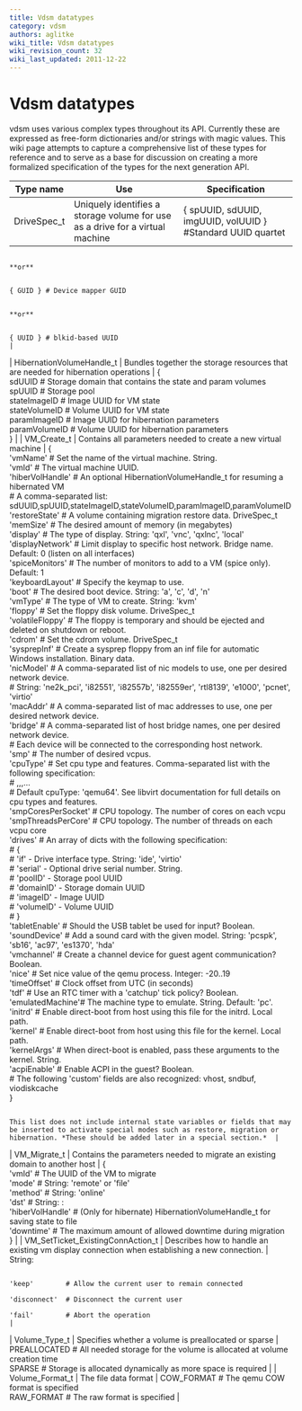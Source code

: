 ```yaml
---
title: Vdsm datatypes
category: vdsm
authors: aglitke
wiki_title: Vdsm datatypes
wiki_revision_count: 32
wiki_last_updated: 2011-12-22
---
```


# Vdsm datatypes

vdsm uses various complex types throughout its API. Currently these are expressed as free-form dictionaries and/or strings with magic values. This wiki page attempts to capture a comprehensive list of these types for reference and to serve as a base for discussion on creating a more formalized specification of the types for the next generation API.

| Type name                            | Use                                                                                           | Specification                                                                                                                                                                                               |
|--------------------------------------|-----------------------------------------------------------------------------------------------|-------------------------------------------------------------------------------------------------------------------------------------------------------------------------------------------------------------|
| DriveSpec_t                         | Uniquely identifies a storage volume for use as a drive for a virtual machine                 | { spUUID, sdUUID, imgUUID, volUUID } #Standard UUID quartet                                                                                                                                                 

                                                                                                                                        **or**                                                                                                                                                                                                       

                                                                                                                                            { GUID } # Device mapper GUID                                                                                                                                                                            

                                                                                                                                        **or**                                                                                                                                                                                                       

                                                                                                                                            { UUID } # blkid-based UUID                                                                                                                                                                              |
| HibernationVolumeHandle_t           | Bundles together the storage resources that are needed for hibernation operations             | {                                                                                                                                                                                                           
                                                                                                                                              sdUUID         # Storage domain that contains the state and param volumes                                                                                                                              
                                                                                                                                              spUUID         # Storage pool                                                                                                                                                                          
                                                                                                                                              stateImageID   # Image UUID for VM state                                                                                                                                                               
                                                                                                                                              stateVolumeID  # Volume UUID for VM state                                                                                                                                                              
                                                                                                                                              paramImageID   # Image UUID for hibernation parameters                                                                                                                                                 
                                                                                                                                              paramVolumeID  # Volume UUID for hibernation parameters                                                                                                                                                
                                                                                                                                            }                                                                                                                                                                                                        |
| VM_Create_t                        | Contains all parameters needed to create a new virtual machine                                | {                                                                                                                                                                                                           
                                                                                                                                              'vmName'         # Set the name of the virtual machine. String.                                                                                                                                        
                                                                                                                                              'vmId'           # The virtual machine UUID.                                                                                                                                                           
                                                                                                                                              'hiberVolHandle' # An optional HibernationVolumeHandle_t for resuming a hibernated VM                                                                                                                  
                                                                                                                                                               # A comma-separated list: sdUUID,spUUID,stateImageID,stateVolumeID,paramImageID,paramVolumeID                                                                                         
                                                                                                                                              'restoreState'   # A volume containing migration restore data. DriveSpec_t                                                                                                                             
                                                                                                                                              'memSize'        # The desired amount of memory (in megabytes)                                                                                                                                         
                                                                                                                                              'display'        # The type of display.  String: 'qxl', 'vnc', 'qxlnc', 'local'                                                                                                                        
                                                                                                                                              'displayNetwork' # Limit display to specific host network.  Bridge name. Default: 0 (listen on all interfaces)                                                                                         
                                                                                                                                              'spiceMonitors'  # The number of monitors to add to a VM (spice only).  Default: 1                                                                                                                     
                                                                                                                                              'keyboardLayout' # Specify the keymap to use.                                                                                                                                                          
                                                                                                                                              'boot'           # The desired boot device. String: 'a', 'c', 'd', 'n'                                                                                                                                 
                                                                                                                                              'vmType'         # The type of VM to create.  String: 'kvm'                                                                                                                                            
                                                                                                                                              'floppy'         # Set the floppy disk volume. DriveSpec_t                                                                                                                                             
                                                                                                                                              'volatileFloppy' # The floppy is temporary and should be ejected and deleted on shutdown or reboot.                                                                                                    
                                                                                                                                              'cdrom'          # Set the cdrom volume. DriveSpec_t                                                                                                                                                   
                                                                                                                                              'sysprepInf'     # Create a sysprep floppy from an inf file for automatic Windows installation. Binary data.                                                                                           
                                                                                                                                              'nicModel'       # A comma-separated list of nic models to use, one per desired network device.                                                                                                        
                                                                                                                                                               # String: 'ne2k_pci', 'i82551', 'i82557b', 'i82559er', 'rtl8139', 'e1000', 'pcnet', 'virtio'                                                                                          
                                                                                                                                              'macAddr'        # A comma-separated list of mac addresses to use, one per desired network device.                                                                                                     
                                                                                                                                              'bridge'         # A comma-separated list of host bridge names, one per desired network device.                                                                                                        
                                                                                                                                                               # Each device will be connected to the corresponding host network.                                                                                                                    
                                                                                                                                              'smp'            # The number of desired vcpus.                                                                                                                                                        
                                                                                                                                              'cpuType'        # Set cpu type and features.  Comma-separated list with the following specification:                                                                                                  
                                                                                                                                                               # <cpuType>,<feature-1>,<feature-2>,...<feature-N>                                                                                                                                    
                                                                                                                                                               # Default cpuType: 'qemu64'.  See libvirt documentation for full details on cpu types and features.                                                                                   
                                                                                                                                              'smpCoresPerSocket' # CPU topology.  The number of cores on each vcpu                                                                                                                                  
                                                                                                                                              'smpThreadsPerCore' # CPU topology.  The number of threads on each vcpu core                                                                                                                           
                                                                                                                                              'drives'         # An array of dicts with the following specification:                                                                                                                                 
                                                                                                                                                               # {                                                                                                                                                                                   
                                                                                                                                                               #   'if'       - Drive interface type. String: 'ide', 'virtio'                                                                                                                        
                                                                                                                                                               #   'serial'   - Optional drive serial number. String.                                                                                                                                
                                                                                                                                                               #   'poolID'   - Storage pool UUID                                                                                                                                                    
                                                                                                                                                               #   'domainID' - Storage domain UUID                                                                                                                                                  
                                                                                                                                                               #   'imageID'  - Image UUID                                                                                                                                                           
                                                                                                                                                               #   'volumeID' - Volume UUID                                                                                                                                                          
                                                                                                                                                               # }                                                                                                                                                                                   
                                                                                                                                              'tabletEnable'   # Should the USB tablet be used for input? Boolean.                                                                                                                                   
                                                                                                                                              'soundDevice'    # Add a sound card with the given model.  String: 'pcspk', 'sb16', 'ac97', 'es1370', 'hda'                                                                                            
                                                                                                                                              'vmchannel'      # Create a channel device for guest agent communication? Boolean.                                                                                                                     
                                                                                                                                              'nice'           # Set nice value of the qemu process. Integer: -20..19                                                                                                                                
                                                                                                                                              'timeOffset'     # Clock offset from UTC (in seconds)                                                                                                                                                  
                                                                                                                                              'tdf'            # Use an RTC timer with a 'catchup' tick policy? Boolean.                                                                                                                             
                                                                                                                                              'emulatedMachine'# The machine type to emulate.  String.  Default: 'pc'.                                                                                                                               
                                                                                                                                              'initrd'         # Enable direct-boot from host using this file for the initrd.  Local path.                                                                                                           
                                                                                                                                              'kernel'         # Enable direct-boot from host using this file for the kernel.  Local path.                                                                                                           
                                                                                                                                              'kernelArgs'     # When direct-boot is enabled, pass these arguments to the kernel. String.                                                                                                            
                                                                                                                                              'acpiEnable'     # Enable ACPI in the guest? Boolean.                                                                                                                                                  
                                                                                                                                              # The following 'custom' fields are also recognized: vhost, sndbuf, viodiskcache                                                                                                                       
                                                                                                                                            }                                                                                                                                                                                                        

                                                                                                                                        This list does not include internal state variables or fields that may be inserted to activate special modes such as restore, migration or hibernation. *These should be added later in a special section.*  |
| VM_Migrate_t                       | Contains the parameters needed to migrate an existing domain to another host                  | {                                                                                                                                                                                                           
                                                                                                                                              'vmId'           # The UUID of the VM to migrate                                                                                                                                                       
                                                                                                                                              'mode'           # String: 'remote' or 'file'                                                                                                                                                          
                                                                                                                                              'method'         # String: 'online'                                                                                                                                                                    
                                                                                                                                              'dst'            # String: <host>:<port>                                                                                                                                                               
                                                                                                                                              'hiberVolHandle' # (Only for hibernate) HibernationVolumeHandle_t for saving state to file                                                                                                             
                                                                                                                                              'downtime'       # The maximum amount of allowed downtime during migration                                                                                                                             
                                                                                                                                            }                                                                                                                                                                                                        |
| VM_SetTicket_ExistingConnAction_t | Describes how to handle an existing vm display connection when establishing a new connection. | String:                                                                                                                                                                                                     

                                                                                                                                            'keep'        # Allow the current user to remain connected                                                                                                                                               
                                                                                                                                            'disconnect'  # Disconnect the current user                                                                                                                                                              
                                                                                                                                            'fail'        # Abort the operation                                                                                                                                                                      |
| Volume_Type_t                      | Specifies whether a volume is preallocated or sparse                                          |   PREALLOCATED  # All needed storage for the volume is allocated at volume creation time                                                                                                                    
                                                                                                                                              SPARSE        # Storage is allocated dynamically as more space is required                                                                                                                             |
| Volume_Format_t                    | The file data format                                                                          |   COW_FORMAT  # The qemu COW format is specified                                                                                                                                                            
                                                                                                                                              RAW_FORMAT  # The raw format is specified                                                                                                                                                              |
